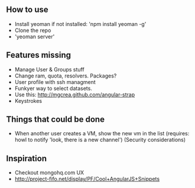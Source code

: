How to use
----------
- Install yeoman if not installed: 'npm install yeoman -g'
- Clone the repo
- 'yeoman server'

Features missing
-------------
- Manage User & Groups stuff
- Change ram, quota, resolvers. Packages?
- User profile with ssh managment
- Funkyer way to select datasets.
- Use this: http://mgcrea.github.com/angular-strap
- Keystrokes

Things that could be done
--------------------------
- When another user creates a VM, show the new vm in the list (requires: howl to notify 'look, there is a new channel')
  (Security considerations)

Inspiration
-----------
- Checkout mongohq.com UX
- http://project-fifo.net/display/PF/Cool+AngularJS+Snippets